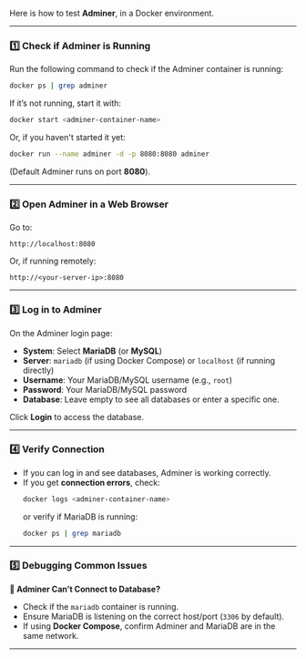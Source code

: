 Here is how to test **Adminer**, in a Docker environment.

---

### **1️⃣ Check if Adminer is Running**
Run the following command to check if the Adminer container is running:  
```bash
docker ps | grep adminer
```
If it’s not running, start it with:
```bash
docker start <adminer-container-name>
```
Or, if you haven't started it yet:
```bash
docker run --name adminer -d -p 8080:8080 adminer
```
(Default Adminer runs on port **8080**).

---

### **2️⃣ Open Adminer in a Web Browser**
Go to:
```
http://localhost:8080
```
Or, if running remotely:
```
http://<your-server-ip>:8080
```

---

### **3️⃣ Log in to Adminer**
On the Adminer login page:
- **System**: Select **MariaDB** (or **MySQL**)
- **Server**: `mariadb` (if using Docker Compose) or `localhost` (if running directly)
- **Username**: Your MariaDB/MySQL username (e.g., `root`)
- **Password**: Your MariaDB/MySQL password
- **Database**: Leave empty to see all databases or enter a specific one.

Click **Login** to access the database.

---

### **4️⃣ Verify Connection**
- If you can log in and see databases, Adminer is working correctly.
- If you get **connection errors**, check:
  ```bash
  docker logs <adminer-container-name>
  ```
  or verify if MariaDB is running:
  ```bash
  docker ps | grep mariadb
  ```

---

### **5️⃣ Debugging Common Issues**
**🔹 Adminer Can’t Connect to Database?**
- Check if the `mariadb` container is running.
- Ensure MariaDB is listening on the correct host/port (`3306` by default).
- If using **Docker Compose**, confirm Adminer and MariaDB are in the same network.

---
